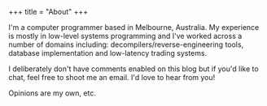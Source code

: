 +++
title = "About"
+++

I'm a computer programmer based in Melbourne, Australia.
My experience is mostly in low-level systems programming and I've worked across a number of domains including: decompilers/reverse-engineering tools, database implementation and low-latency trading systems.

I deliberately don't have comments enabled on this blog but if you'd like to chat, feel free to shoot me an email.
I'd love to hear from you!

Opinions are my own, etc.
